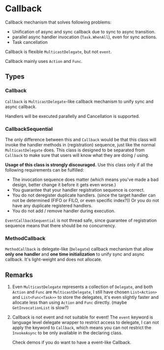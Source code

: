 # Callback

Callback mechanism that solves following problems:

+ Unification of async and sync callback due to sync to async transition.
+ parallel async handler invocation (`Task.WhenAll`), even for sync actions.
+ Task cancellation

Callback is flexible `MulticastDelegate`, but not `event`.

Callback mainly uses `Action` and `Func`.

## Types

### Callback

`Callback` is `MulticastDelegate`-like callback mechanism to unify sync and async callback.

Handlers will be executed parallelly and Cancellation is supported. 

### CallbackSequential

The only difference between this and `Callback` would be that this class will invoke the handler methods in (registration) sequence, just like the normal `MulticastDelegate` does. This class is designed to be separated from `Callback` to make sure that users will know what they are doing / using.

**Usage of this class is strongly discouraged.** Use this class only if all the following requirements can be fulfilled:

+ The invocation sequence does matter (which means you've made a bad design, better change it before it gets even worse.)
+ You guarantee that your handler registration sequence is correct.
+ You do not deregister duplicate handlers. (since the target handler can not be determined (FIFO or FILO, or even specific index?)) Or you do not have any duplicate registered handlers.
+ You do not add / remove handler during execution.

`EventCallbackSequential` is not thread safe, since guarantee of registration sequence means that there should be no concurrency. 

### MethodCallback

`MethodCallback` is delegate-like (`Delegate`) callback mechanism that allow **only one handler** and **one time initialization** to unify sync and async callback. It's light-weight and does not allocate.

## Remarks

1. Even `MulticastDelegate` represents a collection of `Delegate`, and both `Action` and `Func` are `MulticastDelegate`, I still have chosen `List<Action>` and `List<Func<Task>>` to store the delegates, it's even slightly faster and allocate less than using `Action` and `Func` directly. (maybe `GetInvocationList` is slow?)

2. Callback is not event and not suitable for event! The `event` keyword is language level delegate wrapper to restrict access to delegate, I can not apply the keyword to `Callback`, which means you can not restrict the `InvokeAsync` to be only available in the declaring class.

   Check demos if you do want to have a event-like Callback.

